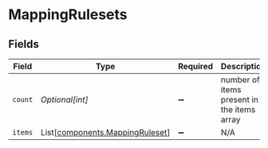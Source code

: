 # MappingRulesets


## Fields

| Field                                                                        | Type                                                                         | Required                                                                     | Description                                                                  |
| ---------------------------------------------------------------------------- | ---------------------------------------------------------------------------- | ---------------------------------------------------------------------------- | ---------------------------------------------------------------------------- |
| `count`                                                                      | *Optional[int]*                                                              | :heavy_minus_sign:                                                           | number of items present in the items array                                   |
| `items`                                                                      | List[[components.MappingRuleset](../../models/components/mappingruleset.md)] | :heavy_minus_sign:                                                           | N/A                                                                          |